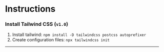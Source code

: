 # Instructions

### Install Tailwind CSS (`v1.0`)

1. Install tailwind: `npm install -D tailwindcss postcss autoprefixer`
2. Create configuration files: `npx tailwindcss init`

---
